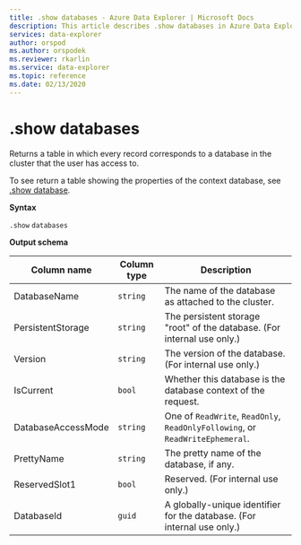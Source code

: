 ```yaml
---
title: .show databases - Azure Data Explorer | Microsoft Docs
description: This article describes .show databases in Azure Data Explorer.
services: data-explorer
author: orspod
ms.author: orspodek
ms.reviewer: rkarlin
ms.service: data-explorer
ms.topic: reference
ms.date: 02/13/2020
---
```

# .show databases

Returns a table in which every record corresponds to a database in the cluster that the user has access to.

To see return a table showing the properties of the context database, see [.show database](show-database.md).

**Syntax**

`.show` `databases`

**Output schema**

|Column name       |Column type|Description                                                                  |
|------------------|-----------|-----------------------------------------------------------------------------|
|DatabaseName      |`string`   |The name of the database as attached to the cluster.                         |
|PersistentStorage |`string`   |The persistent storage "root" of the database. (For internal use only.)      |
|Version           |`string`   |The version of the database. (For internal use only.)                        |
|IsCurrent         |`bool`     |Whether this database is the database context of the request.                |
|DatabaseAccessMode|`string`   |One of `ReadWrite`, `ReadOnly`, `ReadOnlyFollowing`, or `ReadWriteEphemeral`.|
|PrettyName        |`string`   |The pretty name of the database, if any.                                    |
|ReservedSlot1     |`bool`     |Reserved. (For internal use only.)                                           |
|DatabaseId        |`guid`     |A globally-unique identifier for the database. (For internal use only.)      |
